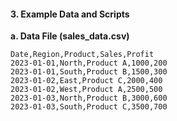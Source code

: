 
#### 3. Example Data and Scripts

**a. Data File (sales_data.csv)**
```csv
Date,Region,Product,Sales,Profit
2023-01-01,North,Product A,1000,200
2023-01-01,South,Product B,1500,300
2023-01-02,East,Product C,2000,400
2023-01-02,West,Product A,2500,500
2023-01-03,North,Product B,3000,600
2023-01-03,South,Product C,3500,700
